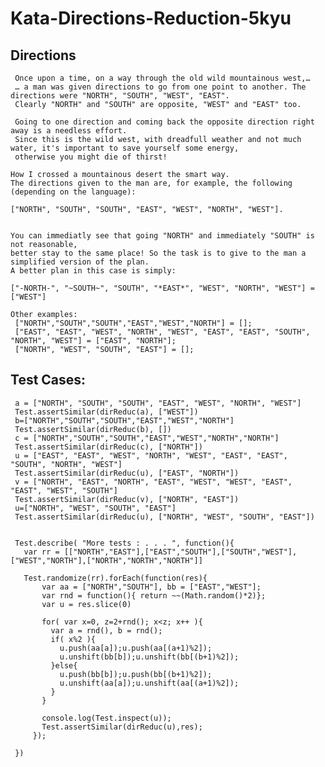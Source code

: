 # Kata-Directions-Reduction-5kyu

Directions
-
     Once upon a time, on a way through the old wild mountainous west,…
     … a man was given directions to go from one point to another. The directions were "NORTH", "SOUTH", "WEST", "EAST".
     Clearly "NORTH" and "SOUTH" are opposite, "WEST" and "EAST" too.

     Going to one direction and coming back the opposite direction right away is a needless effort.
     Since this is the wild west, with dreadfull weather and not much water, it's important to save yourself some energy, 
     otherwise you might die of thirst!

    How I crossed a mountainous desert the smart way.
    The directions given to the man are, for example, the following (depending on the language):

    ["NORTH", "SOUTH", "SOUTH", "EAST", "WEST", "NORTH", "WEST"].

    
    You can immediatly see that going "NORTH" and immediately "SOUTH" is not reasonable, 
    better stay to the same place! So the task is to give to the man a simplified version of the plan. 
    A better plan in this case is simply:

    ["-NORTH-", "~SOUTH~", "SOUTH", "*EAST*", "WEST", "NORTH", "WEST"] = ["WEST"]

    Other examples:
     ["NORTH","SOUTH","SOUTH","EAST","WEST","NORTH"] = [];
     ["EAST", "EAST", "WEST", "NORTH", "WEST", "EAST", "EAST", "SOUTH", "NORTH", "WEST"] = ["EAST", "NORTH"];
     ["NORTH", "WEST", "SOUTH", "EAST"] = [];







Test Cases:
-
     a = ["NORTH", "SOUTH", "SOUTH", "EAST", "WEST", "NORTH", "WEST"]
     Test.assertSimilar(dirReduc(a), ["WEST"])
     b=["NORTH","SOUTH","SOUTH","EAST","WEST","NORTH"]
     Test.assertSimilar(dirReduc(b), [])
     c = ["NORTH","SOUTH","SOUTH","EAST","WEST","NORTH","NORTH"]
     Test.assertSimilar(dirReduc(c), ["NORTH"])
     u = ["EAST", "EAST", "WEST", "NORTH", "WEST", "EAST", "EAST", "SOUTH", "NORTH", "WEST"]
     Test.assertSimilar(dirReduc(u), ["EAST", "NORTH"])
     v = ["NORTH", "EAST", "NORTH", "EAST", "WEST", "WEST", "EAST", "EAST", "WEST", "SOUTH"]
     Test.assertSimilar(dirReduc(v), ["NORTH", "EAST"])
     u=["NORTH", "WEST", "SOUTH", "EAST"]
     Test.assertSimilar(dirReduc(u), ["NORTH", "WEST", "SOUTH", "EAST"])


     Test.describe( "More tests : . . . ", function(){
       var rr = [["NORTH","EAST"],["EAST","SOUTH"],["SOUTH","WEST"],["WEST","NORTH"],["NORTH","NORTH","NORTH"]]

       Test.randomize(rr).forEach(function(res){
           var aa = ["NORTH","SOUTH"], bb = ["EAST","WEST"];
           var rnd = function(){ return ~~(Math.random()*2)};
           var u = res.slice(0)

           for( var x=0, z=2+rnd(); x<z; x++ ){
             var a = rnd(), b = rnd();
             if( x%2 ){
               u.push(aa[a]);u.push(aa[(a+1)%2]);
               u.unshift(bb[b]);u.unshift(bb[(b+1)%2]);
             }else{
               u.push(bb[b]);u.push(bb[(b+1)%2]);
               u.unshift(aa[a]);u.unshift(aa[(a+1)%2]);
             }
           }

           console.log(Test.inspect(u));
           Test.assertSimilar(dirReduc(u),res);
         });

     })
